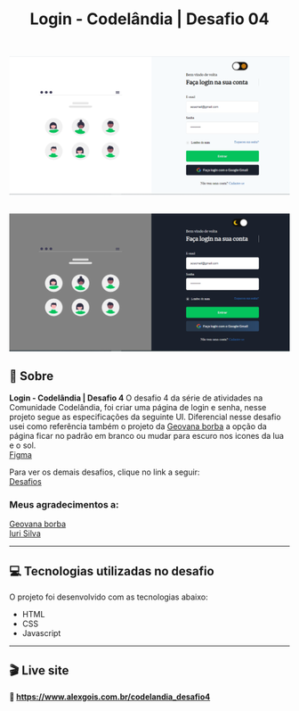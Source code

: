 <h1 align="center">Login - Codelândia | Desafio 04</h1><br>

![image](/preview/preview.png)<br><br>

![image](/preview/preview2.png)

## 📃 Sobre
**Login - Codelândia | Desafio 4** 
O desafio 4 da série de atividades na Comunidade Codelândia, foi criar uma página de login e senha,
nesse projeto segue as especificações da seguinte UI. 
Diferencial nesse desafio usei como referência também o projeto da [Geovana borba](https://github.com/geovanaborba)
a opção da página ficar no padrão em branco ou mudar para escuro nos icones da lua e o sol.<br>
[Figma]([https://www.figma.com/file/Yb9IBH56g7T1hdIyZ3BMNO/Desafios---Codel%C3%A2ndia?type=design&node-id=4261-2&mode=design&t=syoN9o027jK1vj85-0])

Para ver os demais desafios, clique no link a seguir: <br>
[Desafios](https://alexgois.com.br/atividades)


### Meus agradecimentos a: 
[Geovana borba](https://github.com/geovanaborba)<br>
[Iuri Silva](https://www.linkedin.com/in/iuricode/?originalSubdomain=br)

---------------------------------------------------------------------------------------------------

## 💻 Tecnologias utilizadas no desafio
O projeto foi desenvolvido com as tecnologias abaixo: <br>

* HTML
* CSS
* Javascript

----------------------------------------------------------------------------------------------------

## 🎬 Live site
**🔗️ https://www.alexgois.com.br/codelandia_desafio4**


